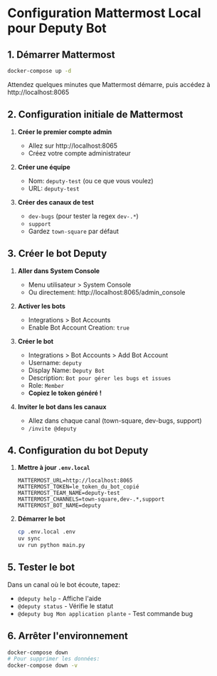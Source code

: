 # Configuration Mattermost Local pour Deputy Bot

## 1. Démarrer Mattermost

```bash
docker-compose up -d
```

Attendez quelques minutes que Mattermost démarre, puis accédez à http://localhost:8065

## 2. Configuration initiale de Mattermost

1. **Créer le premier compte admin**
   - Allez sur http://localhost:8065
   - Créez votre compte administrateur

2. **Créer une équipe**
   - Nom: `deputy-test` (ou ce que vous voulez)
   - URL: `deputy-test`

3. **Créer des canaux de test**
   - `dev-bugs` (pour tester la regex `dev-.*`)
   - `support`
   - Gardez `town-square` par défaut

## 3. Créer le bot Deputy

1. **Aller dans System Console**
   - Menu utilisateur > System Console
   - Ou directement: http://localhost:8065/admin_console

2. **Activer les bots**
   - Integrations > Bot Accounts
   - Enable Bot Account Creation: `true`

3. **Créer le bot**
   - Integrations > Bot Accounts > Add Bot Account
   - Username: `deputy`
   - Display Name: `Deputy Bot`
   - Description: `Bot pour gérer les bugs et issues`
   - Role: `Member`
   - **Copiez le token généré !**

4. **Inviter le bot dans les canaux**
   - Allez dans chaque canal (town-square, dev-bugs, support)
   - `/invite @deputy`

## 4. Configuration du bot Deputy

1. **Mettre à jour `.env.local`**
   ```
   MATTERMOST_URL=http://localhost:8065
   MATTERMOST_TOKEN=le_token_du_bot_copié
   MATTERMOST_TEAM_NAME=deputy-test
   MATTERMOST_CHANNELS=town-square,dev-.*,support
   MATTERMOST_BOT_NAME=deputy
   ```

2. **Démarrer le bot**
   ```bash
   cp .env.local .env
   uv sync
   uv run python main.py
   ```

## 5. Tester le bot

Dans un canal où le bot écoute, tapez:
- `@deputy help` - Affiche l'aide
- `@deputy status` - Vérifie le statut
- `@deputy bug Mon application plante` - Test commande bug

## 6. Arrêter l'environnement

```bash
docker-compose down
# Pour supprimer les données:
docker-compose down -v
```